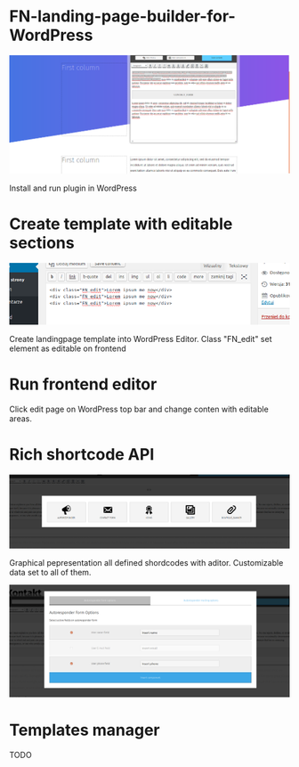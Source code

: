 # FN-landing-page-builder-for-WordPress

![Editor first view](https://github.com/dadmor/FN-landing-page-builder-for-WordPress/blob/master/screenshot1.png)


Install and run plugin in WordPress

# Create template with editable sections

![Create template](https://github.com/dadmor/FN-landing-page-builder-for-WordPress/blob/master/screenshot2.png)


Create landingpage template into WordPress Editor.
Class "FN_edit" set element as editable on frontend

# Run frontend editor

Click edit page on WordPress top bar and change conten with editable areas. 

# Rich shortcode API

![Select shortcode](https://github.com/dadmor/FN-landing-page-builder-for-WordPress/blob/master/screenshot3.png)

Graphical pepresentation all defined shordcodes with aditor. Customizable data set to all of them.

![Shortcode options](https://github.com/dadmor/FN-landing-page-builder-for-WordPress/blob/master/screenshot4.png)

# Templates manager

TODO
